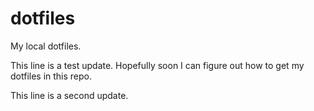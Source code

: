 # dotfiles
My local dotfiles.

This line is a test update. Hopefully soon I can figure out how to get my dotfiles in this repo.

This line is a second update.
